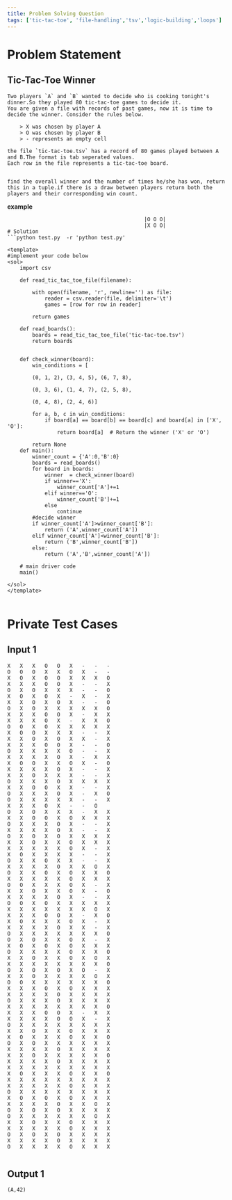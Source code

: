 ```yaml
---
title: Problem Solving Question
tags: ['tic-tac-toe', 'file-handling','tsv','logic-building','loops']
---
```


# Problem Statement
## Tic-Tac-Toe Winner
    Two players `A` and `B` wanted to decide who is cooking tonight's dinner.So they played 80 tic-tac-toe games to decide it. 
    You are given a file with records of past games, now it is time to decide the winner. Consider the rules below.
    
        > X was chosen by player A
        > O was chosen by player B
        > - represents an empty cell
        
    the file `tic-tac-toe.tsv` has a record of 80 games played between A and B.The format is tab seperated values.
    Each row in the file represents a tic-tac-toe board.
    

    find the overall winner and the number of times he/she has won, return this in a tuple.if there is a draw between players return both the players and their corresponding win count.
**example**
```X    X	X	O	O	O	X	O	O --->  |X X X|
                                            |O O O|
                                            |X O O|                                      
# Solution
```python test.py  -r 'python test.py'

<template>
#implement your code below
<sol>
    import csv

    def read_tic_tac_toe_file(filename):
    
        with open(filename, 'r', newline='') as file:
            reader = csv.reader(file, delimiter='\t')  
            games = [row for row in reader]  

        return games

    def read_boards():
        boards = read_tic_tac_toe_file('tic-tac-toe.tsv')
        return boards
            

    def check_winner(board):
        win_conditions = [
        
        (0, 1, 2), (3, 4, 5), (6, 7, 8),
        
        (0, 3, 6), (1, 4, 7), (2, 5, 8),
        
        (0, 4, 8), (2, 4, 6)]
    
        for a, b, c in win_conditions:
            if board[a] == board[b] == board[c] and board[a] in ['X', 'O']:
                return board[a]  # Return the winner ('X' or 'O')
    
        return None  
    def main():
        winner_count = {'A':0,'B':0}
        boards = read_boards()
        for board in boards:
            winner  = check_winner(board)
            if winner=='X':
                winner_count['A']+=1
            elif winner=='O':
                winner_count['B']+=1
            else
                continue
        #decide winner
        if winner_count['A']>winner_count['B']:
            return ('A',winner_count['A'])
        elif winner_count['A']<winner_count['B']:
            return ('B',winner_count['B'])
        else:
            return ('A','B',winner_count['A'])
    
    # main driver code
    main()

</sol>
</template>


```

# Private Test Cases

## Input 1

```
X	X	X	O	O	X	-	-	-
O	O	O	X	X	O	X	-	-
X	O	X	O	O	X	X	X	O
X	X	X	O	O	X	-	-	X
O	X	O	X	X	X	-	-	O
X	O	X	O	X	-	X	-	X
X	X	O	X	O	X	-	-	O
O	X	O	X	X	X	X	X	O
X	X	X	O	O	X	-	X	X
X	X	X	O	X	-	X	X	O
O	O	X	O	X	X	X	X	X
X	O	O	X	X	X	-	-	X
X	X	O	X	O	X	X	-	X
X	X	X	O	O	X	-	-	O
O	X	X	X	X	O	-	-	X
X	X	X	X	O	X	-	X	X
X	O	O	X	X	O	X	-	O
X	X	X	X	O	X	-	-	X
X	X	O	X	X	X	-	-	X
O	X	X	X	O	X	X	X	X
X	X	O	O	X	X	-	-	X
O	X	X	X	O	X	-	X	O
O	X	X	X	X	X	-	-	X
X	X	X	O	X	-	-	O
O	X	O	X	X	X	-	X	X
X	X	O	O	X	O	X	X	X
O	X	X	X	O	X	-	-	X
X	X	X	X	O	X	-	-	X
O	X	O	X	O	X	X	X	X
X	X	O	X	X	O	X	X	X
X	X	X	X	X	O	X	-	X
X	O	X	X	X	X	-	-	X
O	X	X	O	X	X	-	-	X
X	X	X	X	O	X	X	O	X
O	X	X	O	X	O	X	X	O
X	X	X	X	X	O	X	X	X
O	O	X	X	X	O	X	-	X
X	X	O	X	X	O	X	-	O
X	X	X	X	O	X	-	-	X
O	O	X	O	X	X	X	X	X
X	X	X	X	X	X	X	O	X
X	X	X	O	O	X	-	X	O
X	O	X	X	X	O	X	-	X
X	X	X	X	O	X	X	-	X
O	X	X	X	X	X	X	X	O
O	X	O	X	X	O	X	-	X
X	O	X	O	X	O	X	X	X
O	X	X	X	X	O	X	X	O
X	X	O	X	X	O	X	O	X
X	X	X	X	X	X	X	X	O
O	X	O	X	O	X	O	-	X
X	X	O	X	X	X	X	O	X
O	O	X	X	X	X	X	X	O
X	X	X	O	X	O	X	X	X
X	X	X	X	O	X	X	X	X
O	X	X	X	O	X	X	X	X
X	X	X	X	X	X	X	X	O
X	X	X	O	O	X	-	X	X
X	X	X	X	O	O	X	-	X
O	X	X	X	X	X	X	X	X
X	X	O	X	X	O	X	X	X
X	O	X	X	X	O	X	X	O
O	X	O	X	X	X	X	X	X
X	X	X	X	O	X	X	X	X
X	X	O	X	X	X	X	X	O
X	X	X	X	O	X	X	X	X
X	X	X	X	X	X	X	X	X
X	O	X	X	X	O	X	X	O
X	X	X	X	X	X	X	X	X
X	X	X	X	X	O	X	X	X
O	X	X	X	X	X	X	X	X
X	O	X	O	X	O	X	X	X
X	X	X	X	O	X	X	O	X
O	X	O	X	O	X	X	X	X
O	X	X	X	X	X	X	O	X
X	X	O	X	X	O	X	X	X
X	X	X	X	X	O	X	X	X
O	X	O	X	O	X	X	X	X
X	X	X	X	O	X	X	X	X
O	X	X	X	X	O	X	X	X


```

## Output 1

```
(A,42)
```


